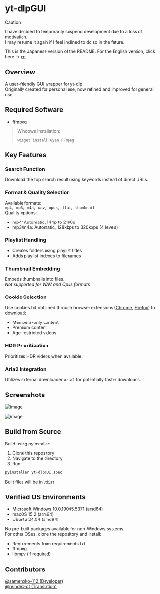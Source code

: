 # yt-dlpGUI

> [!CAUTION]
> I have decided to temporarily suspend development due to a loss of motivation.  
> I may resume it again if I feel inclined to do so in the future.

This is the Japanese version of the README. For the English version, click here → [en](README.en.md)

## Overview
A user-friendly GUI wrapper for yt-dlp.  
Originally created for personal use, now refined and improved for general use.

## Required Software
- ffmpeg

> Windows Installation:
> ```bash:terminal
> winget install Gyan.FFmpeg
> ```

## Key Features
### Search Function
Download the top search result using keywords instead of direct URLs.

### Format & Quality Selection
Available formats:  
`mp4, mp3, m4a, wav, opus, flac, thumbnail`  
Quality options:  
- mp4: Automatic, 144p to 2160p  
- mp3/m4a: Automatic, 128kbps to 320kbps (4 levels)

### Playlist Handling
- Creates folders using playlist titles  
- Adds playlist indexes to filenames

### Thumbnail Embedding
Embeds thumbnails into files.  
*Not supported for WAV and Opus formats*

### Cookie Selection
Use cookies.txt obtained through browser extensions ([Chrome](https://chromewebstore.google.com/detail/get-cookiestxt-locally/cclelndahbckbenkjhflpdbgdldlbecc), [Firefox](https://addons.mozilla.org/en-US/firefox/addon/cookies-txt/)) to download:  
- Members-only content  
- Premium content  
- Age-restricted videos

### HDR Prioritization
Prioritizes HDR videos when available.

### Aria2 Integration
Utilizes external downloader `aria2` for potentially faster downloads.

## Screenshots

![image](https://github.com/user-attachments/assets/41a929f1-b9e3-497f-afb4-3335e6de8198)

![image](https://github.com/user-attachments/assets/239eef17-f7b3-4133-89bb-ff72e0d44a2e)

## Build from Source
Build using pyinstaller:

1. Clone this repository
2. Navigate to the directory
3. Run:
```bash
pyinstaller yt-dlpGUI.spec
```

Built files will be in `/dist`

## Verified OS Environments
- Microsoft Windows 10.0.19045.5371 (amd64)
- macOS 15.2 (arm64)
- Ubuntu 24.04 (amd64)

No pre-built packages available for non-Windows systems.  
For other OSes, clone the repository and install:
- Requirements from requirements.txt
- ffmpeg
- libmpv (if required)

## Contributors
[@samenoko-112 (Developer)](https://github.com/samenoko-112)  
[@reindex-ot (Translation)](https://github.com/reindex-ot)
